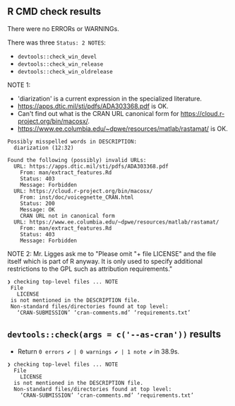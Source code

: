 ## R CMD check results
There were no ERRORs or WARNINGs.

There was three `Status: 2 NOTES`:

- `devtools::check_win_devel`
- `devtools::check_win_release`
- `devtools::check_win_oldrelease`

NOTE 1: 

- 'diarization' is a current expression in the specialized literature.
- https://apps.dtic.mil/sti/pdfs/ADA303368.pdf is OK.
- Can't find out what is the CRAN URL canonical form for https://cloud.r-project.org/bin/macosx/.
- https://www.ee.columbia.edu/~dpwe/resources/matlab/rastamat/ is OK.
```
Possibly misspelled words in DESCRIPTION:
  diarization (12:32)
  
Found the following (possibly) invalid URLs:
  URL: https://apps.dtic.mil/sti/pdfs/ADA303368.pdf
    From: man/extract_features.Rd
    Status: 403
    Message: Forbidden
  URL: https://cloud.r-project.org/bin/macosx/
    From: inst/doc/voicegnette_CRAN.html
    Status: 200
    Message: OK
    CRAN URL not in canonical form
  URL: https://www.ee.columbia.edu/~dpwe/resources/matlab/rastamat/
    From: man/extract_features.Rd
    Status: 403
    Message: Forbidden
 ```

 NOTE 2: Mr. Ligges ask me to "Please omit "+ file LICENSE" and the file itself which is part of R anyway. It is only used to specify additional restrictions to the GPL such as attribution requirements."
 ```
❯ checking top-level files ... NOTE
  File
    LICENSE
  is not mentioned in the DESCRIPTION file.
  Non-standard files/directories found at top level:
    ‘CRAN-SUBMISSION’ ‘cran-comments.md’ ‘requirements.txt’
```


## `devtools::check(args = c('--as-cran'))` results
- Return `0 errors ✔ | 0 warnings ✔ | 1 note ✔` in 38.9s.
```
❯ checking top-level files ... NOTE
  File
    LICENSE
  is not mentioned in the DESCRIPTION file.
  Non-standard files/directories found at top level:
    ‘CRAN-SUBMISSION’ ‘cran-comments.md’ ‘requirements.txt’
```

